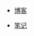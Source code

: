 <!-- _navbar.md -->

* [博客](blog/)

[//]: # (    * [快速开始]&#40;zh-cn/quickstart.md&#41;)


* [笔记](note/)

[//]: # (    * [配置项]&#40;zh-cn/configuration.md&#41;)